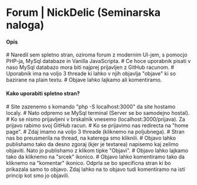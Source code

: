 # Forum | NickDelic (Seminarska naloga)

<h4>Opis</h4>
# Naredil sem spletno stran, oziroma forum z modernim UI-jem, s pomocjo PHP-ja, MySql databaze in Vanilla JavaScripta.
# Ce hoce uporabnik pisati v naso MySql databazo mora biti najprej prijavljen z GitHub racunom.
# Uporabnik ima na voljo 3 threade ki lahko v njih objavlja "objave" ki so bazirane na plain textu.
# Objave lahko lajkamo ali komentiramo.

<h4>Kako uporabiti spletno stran?</h4>
# Site zazenemo s komando "php -S localhost:3000" da site hostamo localy.
# Nato odpremo se MySql terminal (Server se bo samodejno hostal).
# Ko se nismo prijavljeni v brskalnik vnesemo (localhost:3000/prijava). Za prijavo rabimo svoj GitHub racun.
# Ko se prijavimo nas redirecta na "home page".
# Zdaj imamo na voljo 3 threade (kliknemo na poljubnega).
# Stran nas bo preusmerila na thread, na katerega smo kliknili.
# Objavo lahko publishamo tako da desno zgoraj (kjer je textarea) napisemo kaj zelimo objaviti. Nato jo publishamo z klikom tipke "Objavi".
# Objavo lahko lajkamo tako da kliknemo na "srcek" ikonico.
# Objavo lahko komentiramo tako da kliknemo na "komentar" ikonico. Odprla se bo specificna stran ki bo prikazala samo to objavo. Zdaj lahko na to objavo tudi komentiramo na isti princip kot smo jo objavili.
